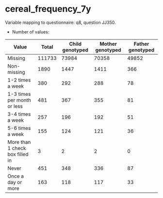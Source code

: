 # cereal_frequency_7y
Variable mapping to questionnaire: q8, question JJ350.
- Number of values:

| Value | Total | Child genotyped | Mother genotyped | Father genotyped |
| ----- | ----- | --------------- | ---------------- | ---------------- |
| Missing | 111733 | 73984 | 70358 | 49852 |
| Non-missing | 1890 | 1447 | 1411 | 366 |
| 1-2 times a week | 380 | 292 | 288 |78 |
| 1-3 times per month or less | 481 | 367 | 355 |81 |
| 3-4 times a week | 257 | 196 | 192 |51 |
| 5-6 times a week | 155 | 124 | 121 |36 |
| More than 1 check box filled in | 3 | 2 | 2 |0 |
| Never | 451 | 348 | 336 |87 |
| Once a day or more | 163 | 118 | 117 |33 |



